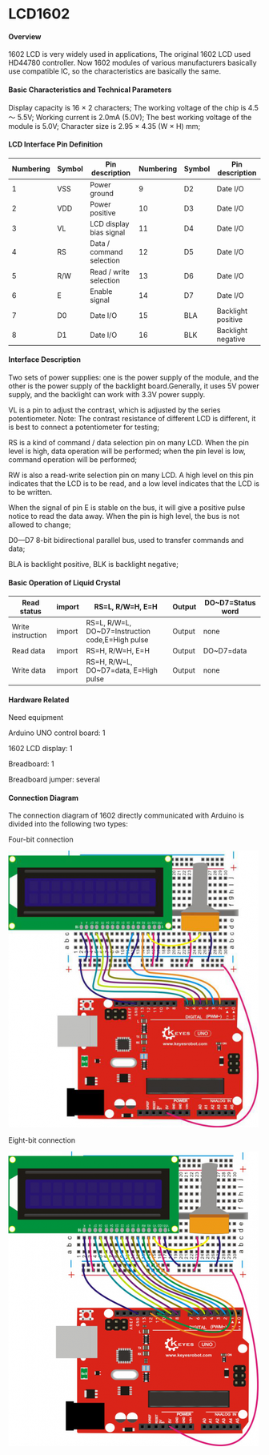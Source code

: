 # LCD1602
#### **Overview**

1602 LCD is very widely used in applications, The original 1602 LCD used HD44780 controller. Now 1602 modules of various manufacturers basically use compatible IC, so the characteristics are basically the same.

#### **Basic Characteristics and Technical Parameters**

Display capacity is 16 × 2 characters;
The working voltage of the chip is 4.5 ～ 5.5V;
Working current is 2.0mA (5.0V);
The best working voltage of the module is 5.0V;
Character size is 2.95 × 4.35 (W × H) mm;

#### **LCD Interface Pin Definition**

| Numbering | Symbol | Pin description          | Numbering | Symbol | Pin description    |
| --------- | ------ | ------------------------ | --------- | ------ | ------------------ |
| 1         | VSS    | Power ground             | 9         | D2     | Date I/O           |
| 2         | VDD    | Power positive           | 10        | D3     | Date I/O           |
| 3         | VL     | LCD display bias signal  | 11        | D4     | Date I/O           |
| 4         | RS     | Data / command selection | 12        | D5     | Date I/O           |
| 5         | R/W    | Read / write selection   | 13        | D6     | Date I/O           |
| 6         | E      | Enable signal            | 14        | D7     | Date I/O           |
| 7         | D0     | Date I/O                 | 15        | BLA    | Backlight positive |
| 8         | D1     | Date I/O                 | 16        | BLK    | Backlight negative |

#### **Interface Description**

Two sets of power supplies: one is the power supply of the module, and the other is the power supply of the backlight board.Generally, it uses 5V power supply, and the backlight can work with 3.3V power supply.

VL is a pin to adjust the contrast, which is adjusted by the series potentiometer. Note: The contrast resistance of different LCD is different, it is best to connect a potentiometer for testing;

RS is a kind of command / data selection pin on many LCD. When the pin level is high, data operation will be performed; when the pin level is low, command operation will be performed;

RW is also a read-write selection pin on many LCD. A high level on this pin indicates that the LCD is to be read, and a low level indicates that the LCD is to be written.

When the signal of pin E is stable on the bus, it will give a positive pulse notice to read the data away. When the pin is high level, the bus is not allowed to change;

D0—D7 8-bit bidirectional parallel bus, used to transfer commands and data;

BLA is backlight positive, BLK is backlight negative;

#### **Basic Operation of Liquid Crystal**

| Read status       | import | RS=L, R/W=H, E=H                                 | Output | DO~D7=Status word |
| ----------------- | ------ | ------------------------------------------------ | ------ | ----------------- |
| Write instruction | import | RS=L, R/W=L, DO~D7=Instruction code,E=High pulse | Output | none              |
| Read data         | import | RS=H, R/W=H, E=H                                 | Output | DO~D7=data        |
| Write data        | import | RS=H, R/W=L, DO~D7=data, E=High pulse            | Output | none              |

#### **Hardware Related**

Need equipment

Arduino UNO control board: 1

1602 LCD display: 1

Breadboard: 1

Breadboard jumper: several

#### **Connection Diagram**

The connection diagram of 1602 directly communicated with Arduino is divided into the following two types:

Four-bit connection

![image](https://github.com/greenchip-top/LCD1602/blob/master/image/4.png?raw=true)

Eight-bit connection

![image](https://github.com/greenchip-top/LCD1602/blob/master/image/8.png?raw=true)